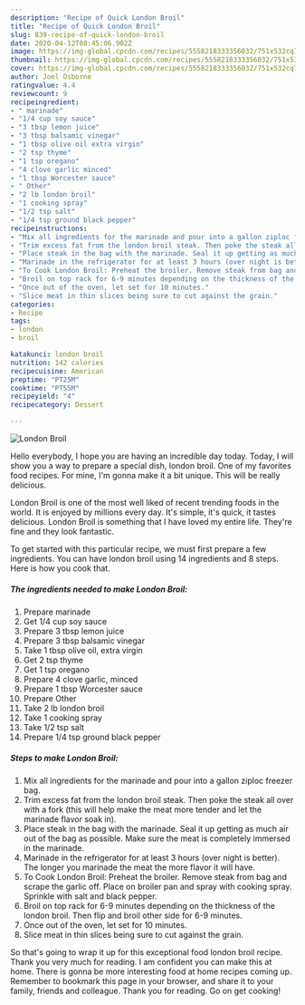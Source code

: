```yaml
---
description: "Recipe of Quick London Broil"
title: "Recipe of Quick London Broil"
slug: 839-recipe-of-quick-london-broil
date: 2020-04-12T08:45:06.902Z
image: https://img-global.cpcdn.com/recipes/5558218333356032/751x532cq70/london-broil-recipe-main-photo.jpg
thumbnail: https://img-global.cpcdn.com/recipes/5558218333356032/751x532cq70/london-broil-recipe-main-photo.jpg
cover: https://img-global.cpcdn.com/recipes/5558218333356032/751x532cq70/london-broil-recipe-main-photo.jpg
author: Joel Osborne
ratingvalue: 4.4
reviewcount: 9
recipeingredient:
- " marinade"
- "1/4 cup soy sauce"
- "3 tbsp lemon juice"
- "3 tbsp balsamic vinegar"
- "1 tbsp olive oil extra virgin"
- "2 tsp thyme"
- "1 tsp oregano"
- "4 clove garlic minced"
- "1 tbsp Worcester sauce"
- " Other"
- "2 lb london broil"
- "1 cooking spray"
- "1/2 tsp salt"
- "1/4 tsp ground black pepper"
recipeinstructions:
- "Mix all ingredients for the marinade and pour into a gallon ziploc freezer bag."
- "Trim excess fat from the london broil steak. Then poke the steak all over with a fork (this will help make the meat more tender and let the marinade flavor soak in)."
- "Place steak in the bag with the marinade. Seal it up getting as much air out of the bag as possible. Make sure the meat is completely immersed in the marinade."
- "Marinade in the refrigerator for at least 3 hours (over night is better). The longer you marinade the meat the more flavor it will have."
- "To Cook London Broil: Preheat the broiler. Remove steak from bag and scrape the garlic off. Place on broiler pan and spray with cooking spray. Sprinkle with salt and black pepper."
- "Broil on top rack for 6-9 minutes depending on the thickness of the london broil. Then flip and broil other side for 6-9 minutes."
- "Once out of the oven, let set for 10 minutes."
- "Slice meat in thin slices being sure to cut against the grain."
categories:
- Recipe
tags:
- london
- broil

katakunci: london broil 
nutrition: 142 calories
recipecuisine: American
preptime: "PT25M"
cooktime: "PT55M"
recipeyield: "4"
recipecategory: Dessert

---
```



![London Broil](https://img-global.cpcdn.com/recipes/5558218333356032/751x532cq70/london-broil-recipe-main-photo.jpg)

Hello everybody, I hope you are having an incredible day today. Today, I will show you a way to prepare a special dish, london broil. One of my favorites food recipes. For mine, I'm gonna make it a bit unique. This will be really delicious.



London Broil is one of the most well liked of recent trending foods in the world. It is enjoyed by millions every day. It's simple, it's quick, it tastes delicious. London Broil is something that I have loved my entire life. They're fine and they look fantastic.


To get started with this particular recipe, we must first prepare a few ingredients. You can have london broil using 14 ingredients and 8 steps. Here is how you cook that.

<!--inarticleads1-->

##### The ingredients needed to make London Broil:

1. Prepare  marinade
1. Get 1/4 cup soy sauce
1. Prepare 3 tbsp lemon juice
1. Prepare 3 tbsp balsamic vinegar
1. Take 1 tbsp olive oil, extra virgin
1. Get 2 tsp thyme
1. Get 1 tsp oregano
1. Prepare 4 clove garlic, minced
1. Prepare 1 tbsp Worcester sauce
1. Prepare  Other
1. Take 2 lb london broil
1. Take 1 cooking spray
1. Take 1/2 tsp salt
1. Prepare 1/4 tsp ground black pepper




<!--inarticleads2-->

##### Steps to make London Broil:

1. Mix all ingredients for the marinade and pour into a gallon ziploc freezer bag.
1. Trim excess fat from the london broil steak. Then poke the steak all over with a fork (this will help make the meat more tender and let the marinade flavor soak in).
1. Place steak in the bag with the marinade. Seal it up getting as much air out of the bag as possible. Make sure the meat is completely immersed in the marinade.
1. Marinade in the refrigerator for at least 3 hours (over night is better). The longer you marinade the meat the more flavor it will have.
1. To Cook London Broil: Preheat the broiler. Remove steak from bag and scrape the garlic off. Place on broiler pan and spray with cooking spray. Sprinkle with salt and black pepper.
1. Broil on top rack for 6-9 minutes depending on the thickness of the london broil. Then flip and broil other side for 6-9 minutes.
1. Once out of the oven, let set for 10 minutes.
1. Slice meat in thin slices being sure to cut against the grain.




So that's going to wrap it up for this exceptional food london broil recipe. Thank you very much for reading. I am confident you can make this at home. There is gonna be more interesting food at home recipes coming up. Remember to bookmark this page in your browser, and share it to your family, friends and colleague. Thank you for reading. Go on get cooking!
